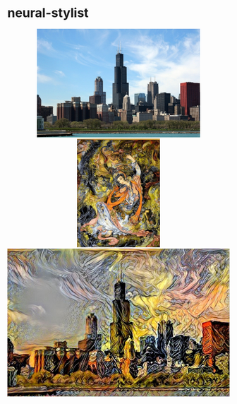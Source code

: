 # neural-stylist


<p align = 'center'>
<img src = 'app/stylist/images/content/chicago.jpg' height = '246px'>
<img src = 'app/stylist/images/style/7-faces.jpg' height = '246px'>
<a href = 'app/stylist/images/output/chicago.jpg'><img src = 'app/stylist/output/chicago.jpg' width = '560px'></a>
</p>
